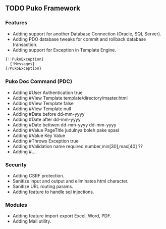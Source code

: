## TODO Puko Framework

### Features
* Adding support for another Database Connection (Oracle, SQL Server).
* Adding PDO database tweaks for commit and rollback database transaction.
* Adding support for Exception in Template Engine.
```PHP
{!!PukoException}
  {!Messages}
{/PukoException}
```

### Puko Doc Command (PDC)
* Adding #User Authentication true
* Adding #View Template template/directory/master.html
* Adding #View Template false
* Adding #View Template null
* Adding #Date before dd-mm-yyyy
* Adding #Date after dd-mm-yyyy
* Adding #Date bettwen dd-mm-yyyy dd-mm-yyyy
* Adding #Value PageTitle judulnya boleh pake spasi
* Adding #Value Key Value
* Adding #Throws Exception true
* Adding #Validation name required,number,min[30],max[40] ??
* Adding #....

### Security
* Adding CSRF protection.
* Sanitize input and output and eliminates html character.
* Sanitize URL routing params.
* Adding feature to handle sql injections.

### Modules
* Adding feature import export Excel, Word, PDF.
* Adding Mail utility.